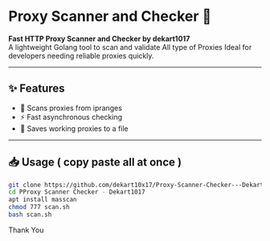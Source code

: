 # Proxy Scanner and Checker 🚀

**Fast HTTP Proxy Scanner and Checker by dekart1017**  
A lightweight Golang tool to scan and validate All type of Proxies 
Ideal for developers needing reliable proxies quickly.  

---

## ✨ Features
- 🔎 Scans proxies from ipranges  
- ⚡ Fast asynchronous checking     
- 💾 Saves working proxies to a file  

---

## 📥 Usage ( copy paste all at once )

```bash
git clone https://github.com/dekart10x17/Proxy-Scanner-Checker---Dekart1017
cd PProxy Scanner Checker - Dekart1017
apt install masscan
chmod 777 scan.sh 
bash scan.sh
```

Thank You 

